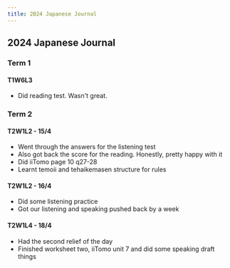 ```yaml
---
title: 2024 Japanese Journal
---
```


## 2024 Japanese Journal
### Term 1
#### T1W6L3
- Did reading test. Wasn't great.

### Term 2
#### T2W1L2 - 15/4
- Went through the answers for the listening test
- Also got back the score for the reading. Honestly, pretty happy with it
- Did iiTomo page 10 q27-28
- Learnt temoii and tehaikemasen structure for rules

#### T2W1L2 - 16/4
- Did some listening practice
- Got our listening and speaking pushed back by a week

#### T2W1L4 - 18/4
- Had the second relief of the day
- Finished worksheet two, iiTomo unit 7 and did some speaking draft things